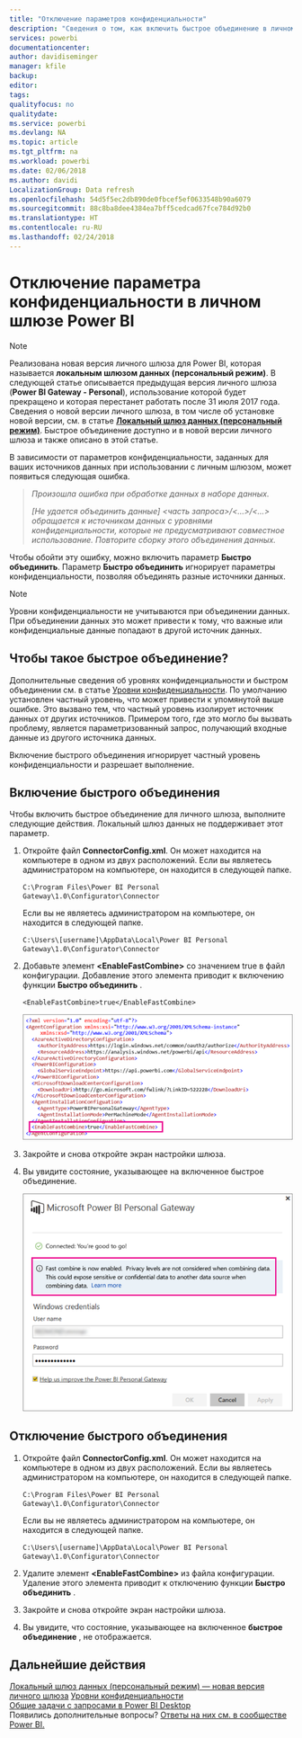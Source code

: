 ```yaml
---
title: "Отключение параметров конфиденциальности"
description: "Сведения о том, как включить быстрое объединение в личном шлюзе, чтобы отключить параметры конфиденциальности для обновления."
services: powerbi
documentationcenter: 
author: davidiseminger
manager: kfile
backup: 
editor: 
tags: 
qualityfocus: no
qualitydate: 
ms.service: powerbi
ms.devlang: NA
ms.topic: article
ms.tgt_pltfrm: na
ms.workload: powerbi
ms.date: 02/06/2018
ms.author: davidi
LocalizationGroup: Data refresh
ms.openlocfilehash: 54d5f5ec2db890de0fbcef5ef0633548b90a6079
ms.sourcegitcommit: 88c8ba8dee4384ea7bff5cedcad67fce784d92b0
ms.translationtype: HT
ms.contentlocale: ru-RU
ms.lasthandoff: 02/24/2018
---
```

# <a name="disable-privacy-setting-in-power-bi-gateway---personal"></a>Отключение параметра конфиденциальности в личном шлюзе Power BI
> [!NOTE]
> Реализована новая версия личного шлюза для Power BI, которая называется **локальным шлюзом данных (персональный режим)**. В следующей статье описывается предыдущая версия личного шлюза (**Power BI Gateway - Personal**), использование которой будет прекращено и которая перестанет работать после 31 июля 2017 года. Сведения о новой версии личного шлюза, в том числе об установке новой версии, см. в статье [**Локальный шлюз данных (персональный режим)**](service-gateway-personal-mode.md). Быстрое объединение доступно и в новой версии личного шлюза и также описано в этой статье.
> 
> 

В зависимости от параметров конфиденциальности, заданных для ваших источников данных при использовании с личным шлюзом, может появиться следующая ошибка.

> *Произошла ошибка при обработке данных в наборе данных.*
> 
> *[Не удается объединить данные] &lt;часть запроса&gt;/&lt;…&gt;/&lt;…&gt; обращается к источникам данных с уровнями конфиденциальности, которые не предусматривают совместное использование. Повторите сборку этого объединения данных.*
> 
> 

Чтобы обойти эту ошибку, можно включить параметр **Быстро объединить**. Параметр **Быстро объединить** игнорирует параметры конфиденциальности, позволяя объединять разные источники данных.

> [!NOTE]
> Уровни конфиденциальности не учитываются при объединении данных. При объединении данных это может привести к тому, что важные или конфиденциальные данные попадают в другой источник данных.
> 
> 

## <a name="what-is-fast-combine"></a>Чтобы такое быстрое объединение?
Дополнительные сведения об уровнях конфиденциальности и быстром объединении см. в статье [Уровни конфиденциальности](https://support.office.com/article/Privacy-levels-Power-Query-CC3EDE4D-359E-4B28-BC72-9BEE7900B540). По умолчанию установлен частный уровень, что может привести к упомянутой выше ошибке. Это вызвано тем, что частный уровень изолирует источник данных от других источников. Примером того, где это могло бы вызвать проблему, является параметризованный запрос, получающий входные данные из другого источника данных.

Включение быстрого объединения игнорирует частный уровень конфиденциальности и разрешает выполнение.

## <a name="turn-on-fast-combine"></a>Включение быстрого объединения
Чтобы включить быстрое объединение для личного шлюза, выполните следующие действия. Локальный шлюз данных не поддерживает этот параметр.

1. Откройте файл **ConnectorConfig.xml**.  Он может находится на компьютере в одном из двух расположений.  Если вы являетесь администратором на компьютере, он находится в следующей папке.
   
    <pre><code>C:\Program Files\Power BI Personal Gateway\1.0\Configurator\Connector</code></pre>
   
    Если вы не являетесь администратором на компьютере, он находится в следующей папке.
   
    <pre><code>C:\Users\[username]\AppData\Local\Power BI Personal Gateway\1.0\Configurator\Connector</code></pre>
    
2. Добавьте элемент **&lt;EnableFastCombine&gt;** со значением true в файл конфигурации. Добавление этого элемента приводит к включению функции **Быстро объединить** .
   
   <pre><code>&lt;EnableFastCombine&gt;true&lt;/EnableFastCombine&gt;</code></pre>
   
   ![](media/refresh-enable-fast-combine/configfile.png)
3. Закройте и снова откройте экран настройки шлюза.
4. Вы увидите состояние, указывающее на включенное быстрое объединение.
   
   ![](media/refresh-enable-fast-combine/fastcombineenabled.png)

## <a name="turn-off-fast-combine"></a>Отключение быстрого объединения
1. Откройте файл **ConnectorConfig.xml**.  Он может находится на компьютере в одном из двух расположений.  Если вы являетесь администратором на компьютере, он находится в следующей папке.
   
    <pre><code>C:\Program Files\Power BI Personal Gateway\1.0\Configurator\Connector</code></pre>
   
    Если вы не являетесь администратором на компьютере, он находится в следующей папке.
   
    <pre><code>C:\Users\[username]\AppData\Local\Power BI Personal Gateway\1.0\Configurator\Connector</code></pre>

2. Удалите элемент **&lt;EnableFastCombine&gt;** из файла конфигурации. Удаление этого элемента приводит к отключению функции **Быстро объединить** .
3. Закройте и снова откройте экран настройки шлюза.
4. Вы увидите, что состояние, указывающее на включенное **быстрое объединение** , не отображается.

## <a name="next-steps"></a>Дальнейшие действия
[Локальный шлюз данных (персональный режим) — новая версия личного шлюза](service-gateway-personal-mode.md)
[Уровни конфиденциальности](https://support.office.com/article/Privacy-levels-Power-Query-CC3EDE4D-359E-4B28-BC72-9BEE7900B540)  
[Общие задачи с запросами в Power BI Desktop](desktop-common-query-tasks.md)  
Появились дополнительные вопросы? [Ответы на них см. в сообществе Power BI.](http://community.powerbi.com/)

